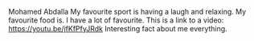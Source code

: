 Mohamed Abdalla
My favourite sport is having a laugh and relaxing.
My favourite food is. I have a lot of favourite.
This is a link to a video: https://youtu.be/jfKfPfyJRdk
Interesting fact about me everything.
